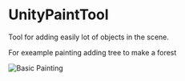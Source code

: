 # UnityPaintTool

Tool for adding easily lot of objects in the scene.

For exeample painting adding tree to make a forest

![Basic Painting](http://imgur.com/tp1c44B)
